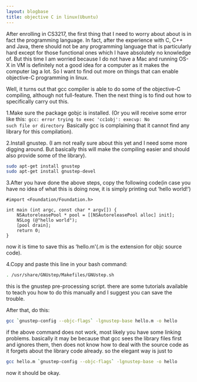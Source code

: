 ```yaml
---
layout: blogbase
title: objective C in linux(Ubuntu)
---
```

After enrolling in CS3217, the first thing that I need to worry about about is in fact the programming language. In fact, after the experience with C, C++ and Java, there should not be any programming language that is particularly hard except for those functional ones which I have absolutely no knowledge of. But this time I am worried because I do not have a Mac and running OS-X in VM is definitely not a good idea for a computer as it makes the computer lag a lot. So I want to find out more on things that can enable objective-C programming in linux.

Well, it turns out that gcc compiler is able to do some of the objective-C compiling, although not full-feature. Then the next thing is to find out how to specifically carry out this.

1.Make sure the package gobjc is installed. (Or you will receive some error like this:<code>
gcc: error trying to exec 'cc1obj': execvp: No such file or directory
</code>Basically gcc is complaining that it cannot find any library for this compilation).


2.Install gnustep. (I am not really sure about this yet and I need some more digging around. But basically this will make the compiling easier and should also provide some of the library).

~~~bash
sudo apt-get install gnustep
sudo apt-get install gnustep-devel
~~~


3.After you have done the above steps, copy the following code(in case you have no idea of what this is doing now, it is simply printing out ‘hello world!’)

~~~obj-c
#import <Foundation/Foundation.h>

int main (int argc, const char * argv[]) {
    NSAutoreleasePool * pool = [[NSAutoreleasePool alloc] init];
    NSLog (@"hello world");
    [pool drain];
    return 0;
}
~~~

now it is time to save this as ‘hello.m'(.m is the extension for objc source code).


4.Copy and paste this line in your bash command:

~~~bash
. /usr/share/GNUstep/Makefiles/GNUstep.sh
~~~

this is the gnustep pre-processing script. there are some tutorials available to teach you how to do this manually and I suggest you can save the trouble.

After that,  do this:

~~~bash
gcc `gnustep-config --objc-flags` -lgnustep-base hello.m -o hello
~~~

if the above command does not work, most likely you have some linking problems. basically it may be because that gcc sees the library files first and ignores them, then does not know how to deal with the source code as it forgets about the library code already. so the elegant way is just to

~~~bash
gcc hello.m `gnustep-config --objc-flags` -lgnustep-base -o hello
~~~
now it should be okay.
